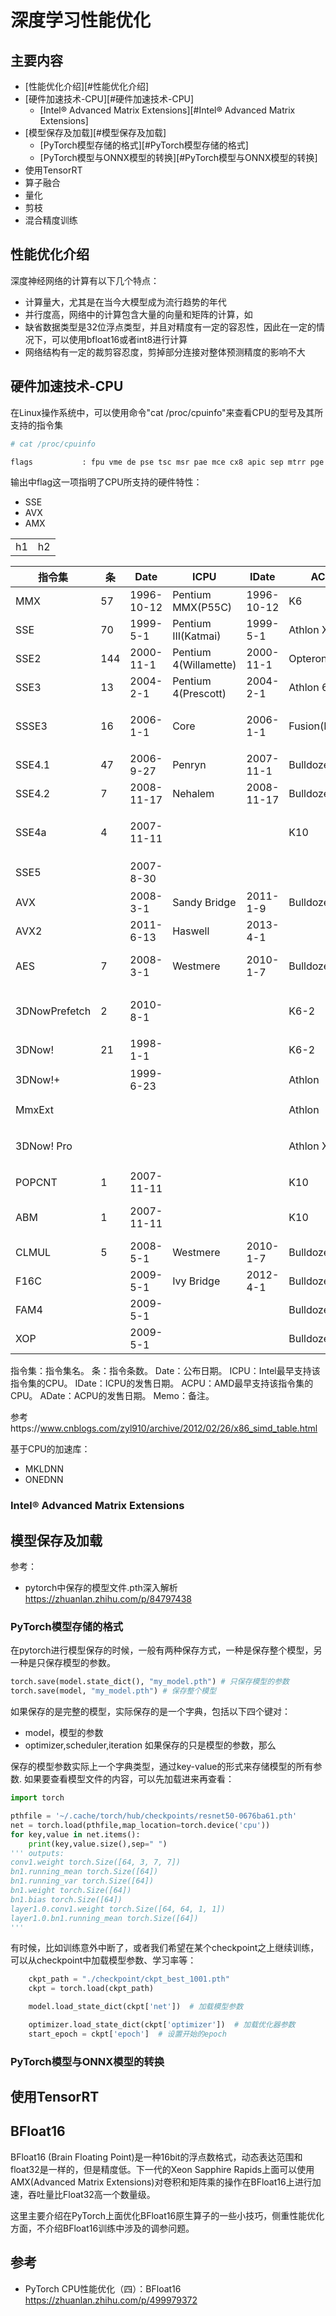 
# 深度学习性能优化

## 主要内容
- [性能优化介绍][#性能优化介绍]
- [硬件加速技术-CPU][#硬件加速技术-CPU]
    - [Intel® Advanced Matrix Extensions][#Intel® Advanced Matrix Extensions]
- [模型保存及加载][#模型保存及加载]
    - [PyTorch模型存储的格式][#PyTorch模型存储的格式]
    - [PyTorch模型与ONNX模型的转换][#PyTorch模型与ONNX模型的转换]
- 使用TensorRT
- 算子融合
- 量化
- 剪枝
- 混合精度训练

## 性能优化介绍

深度神经网络的计算有以下几个特点：
- 计算量大，尤其是在当今大模型成为流行趋势的年代
- 并行度高，网络中的计算包含大量的向量和矩阵的计算，如
- 缺省数据类型是32位浮点类型，并且对精度有一定的容忍性，因此在一定的情况下，可以使用bfloat16或者int8进行计算
- 网络结构有一定的裁剪容忍度，剪掉部分连接对整体预测精度的影响不大

## 硬件加速技术-CPU

在Linux操作系统中，可以使用命令"cat /proc/cpuinfo"来查看CPU的型号及其所支持的指令集

```Bash
# cat /proc/cpuinfo

flags           : fpu vme de pse tsc msr pae mce cx8 apic sep mtrr pge mca cmov pat pse36 clflush mmx fxsr sse sse2 ss ht syscall nx pdpe1gb rdtscp lm constant_tsc arch_perfmon rep_good nopl xtopology cpuid tsc_known_freq pni pclmulqdq vmx ssse3 fma cx16 pcid sse4_1 sse4_2 x2apic movbe popcnt tsc_deadline_timer aes xsave avx f16c rdrand hypervisor lahf_lm abm 3dnowprefetch cpuid_fault invpcid_single ibrs ibpb stibp ibrs_enhanced tpr_shadow vnmi flexpriority ept vpid ept_ad fsgsbase tsc_adjust bmi1 avx2 smep bmi2 erms invpcid avx512f avx512dq rdseed adx smap avx512ifma clflushopt clwb avx512cd sha_ni avx512bw avx512vl xsaveopt xsavec xgetbv1 xsaves arat avx512vbmi umip pku ospke avx512_vpopcntdq la57 rdpid arch_capabilities
```

输出中flag这一项指明了CPU所支持的硬件特性：

- SSE
- AVX
- AMX

<table>
<tr>
<td>h1</td><td>h2</td>
</tr>
</table>

|指令集| 	条| 	Date| 	ICPU| 	IDate| 	ACPU| 	ADate| 	Memo|
|-------|----|----------|-------|--------|-------|-------|-------|
|MMX| 	57| 	1996-10-12| 	Pentium MMX(P55C)| 	1996-10-12| 	K6| 	1997-4-1| 	MultiMedia eXtension|
SSE| 	70| 	1999-5-1| 	Pentium III(Katmai)| 	1999-5-1| 	Athlon XP| 	2001-10-9| 	Streaming SIMD| Extensions|
SSE2| 	144| 	2000-11-1| 	Pentium 4(Willamette)| 	2000-11-1| 	Opteron| 	2003-4-22|| 	 
SSE3| 	13| 	2004-2-1| 	Pentium 4(Prescott)| 	2004-2-1| 	Athlon 64| 	2005-4-1|| 	 
SSSE3| 	16| 	2006-1-1| 	Core| 	2006-1-1| 	Fusion(Bobcat)| 	2011-1-5| 	最早出现在Tejas核心（功耗过高而取消）
SSE4.1| 	47| 	2006-9-27| 	Penryn| 	2007-11-1| 	Bulldozer| 	2011-9-7| 	 
SSE4.2| 	7| 	2008-11-17| 	Nehalem| 	2008-11-17| 	Bulldozer| 	2011-9-7| 	 
SSE4a| 	4| 	2007-11-11| |	  |	  	K10| 	2007-11-11| 	K10还加了 POPCNT 与 LZCNT 指令
SSE5| 	 | 	2007-8-30| 	  	|||  	  	  	|被AVX搅局。后来XOP/FAM4/CVT16
AVX| 	 | 	2008-3-1| 	Sandy Bridge| 	2011-1-9| 	Bulldozer| 	2011-9-7| 	Advanced Vector Extensions
AVX2| 	 | 	2011-6-13| 	Haswell| 	2013-4-1| 	  	  	 
AES| 	7| 	2008-3-1| 	Westmere| 	2010-1-7| 	Bulldozer| 	2011-9-7| 	Advanced Encryption Standard
3DNowPrefetch| 	2| 	2010-8-1| 	  ||	  	K6-2| 	1998-5-28| 	2010年8月放弃3DNow!，仅保留2条预取
3DNow!| 	21| 	1998-1-1| 	  | |	  	K6-2| 	1998-5-28| 	 
3DNow!+| 	|  	1999-6-23| 	  ||	  	Athlon| 	1999-6-23| 	Enhanced 3DNow!. 共52条？
MmxExt| 	|  	 | 	 || 	  	Athlon| 	1999-6-23| 	Extensions MMX
3DNow! Pro| 	||||  	  	  	  	Athlon XP| 	2001-10-9| 	3DNow! Professional.兼容SSE
POPCNT| 	1| 	2007-11-11| 	||  	  	K10| 	2007-11-11| 	 
ABM| 	1| 	2007-11-11| 	||  	  	K10| 	2007-11-11| 	advanced bit manipulation. LZCNT
CLMUL| 	5| 	2008-5-1| 	Westmere| 	2010-1-7| 	Bulldozer| 	2011-9-7| 	PCLMULQDQ等
F16C| 	|  	2009-5-1| 	Ivy Bridge| 	2012-4-1| 	Bulldozer| 	2011-9-7| 	CVT16|
FAM4| 	 | 	2009-5-1| 	 || 	  	Bulldozer| 	2011-9-7| 	 
XOP| 	 | 	2009-5-1| 	  ||	  	Bulldozer| 	2011-9-7| 	 

指令集：指令集名。
条：指令条数。
Date：公布日期。
ICPU：Intel最早支持该指令集的CPU。
IDate：ICPU的发售日期。
ACPU：AMD最早支持该指令集的CPU。
ADate：ACPU的发售日期。
Memo：备注。

参考https://www.cnblogs.com/zyl910/archive/2012/02/26/x86_simd_table.html


基于CPU的加速库：

- MKLDNN
- ONEDNN

### Intel® Advanced Matrix Extensions

## 模型保存及加载
参考：
- pytorch中保存的模型文件.pth深入解析 https://zhuanlan.zhihu.com/p/84797438

### PyTorch模型存储的格式
在pytorch进行模型保存的时候，一般有两种保存方式，一种是保存整个模型，另一种是只保存模型的参数。
```Python
torch.save(model.state_dict(), "my_model.pth") # 只保存模型的参数
torch.save(model, "my_model.pth") # 保存整个模型
```
如果保存的是完整的模型，实际保存的是一个字典，包括以下四个键对：
- model，模型的参数
- optimizer,scheduler,iteration
如果保存的只是模型的参数，那么

保存的模型参数实际上一个字典类型，通过key-value的形式来存储模型的所有参数.
如果要查看模型文件的内容，可以先加载进来再查看：
```Python
import torch

pthfile = '~/.cache/torch/hub/checkpoints/resnet50-0676ba61.pth'
net = torch.load(pthfile,map_location=torch.device('cpu')) 
for key,value in net.items():
    print(key,value.size(),sep=" ")
''' outputs:
conv1.weight torch.Size([64, 3, 7, 7])
bn1.running_mean torch.Size([64])
bn1.running_var torch.Size([64])
bn1.weight torch.Size([64])
bn1.bias torch.Size([64])
layer1.0.conv1.weight torch.Size([64, 64, 1, 1])
layer1.0.bn1.running_mean torch.Size([64])
'''
```

有时候，比如训练意外中断了，或者我们希望在某个checkpoint之上继续训练，可以从checkpoint中加载模型参数、学习率等：
```Python
    ckpt_path = "./checkpoint/ckpt_best_1001.pth"
    ckpt = torch.load(ckpt_path)

    model.load_state_dict(ckpt['net'])  # 加载模型参数

    optimizer.load_state_dict(ckpt['optimizer'])  # 加载优化器参数
    start_epoch = ckpt['epoch']  # 设置开始的epoch
```



### PyTorch模型与ONNX模型的转换

## 使用TensorRT



## BFloat16

BFloat16 (Brain Floating Point)是一种16bit的浮点数格式，动态表达范围和float32是一样的，但是精度低。下一代的Xeon Sapphire Rapids上面可以使用AMX(Advanced Matrix Extensions)对卷积和矩阵乘的操作在BFloat16上进行加速，吞吐量比Float32高一个数量级。

这里主要介绍在PyTorch上面优化BFloat16原生算子的一些小技巧，侧重性能优化方面，不介绍BFloat16训练中涉及的调参问题。

## 参考
- PyTorch CPU性能优化（四）：BFloat16 https://zhuanlan.zhihu.com/p/499979372